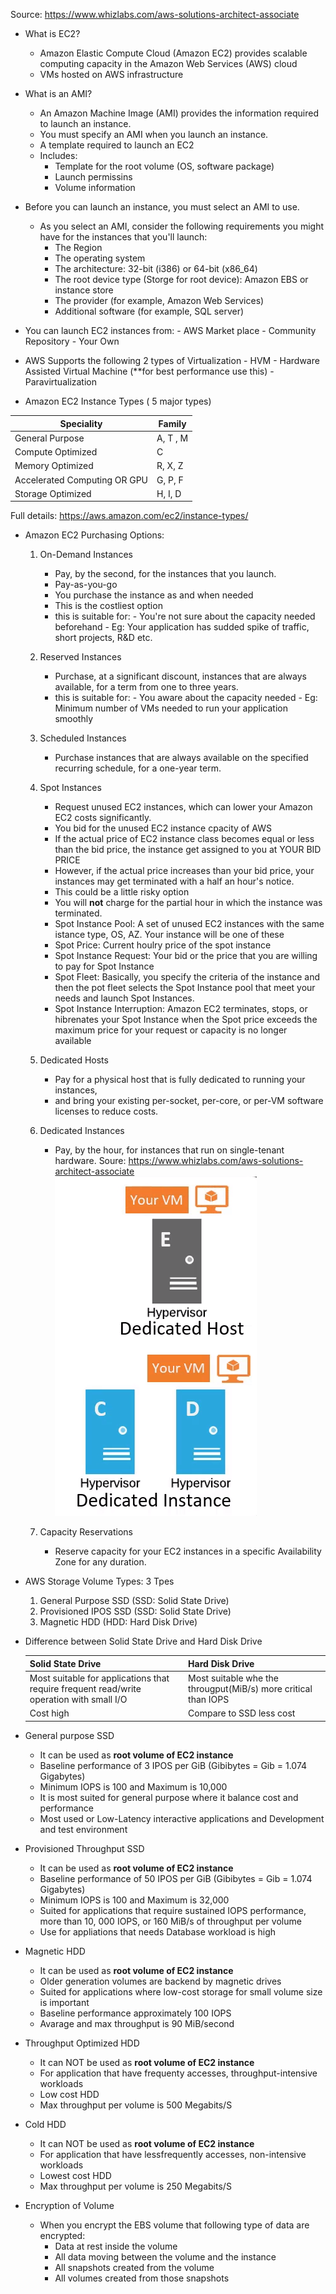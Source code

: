 Source: https://www.whizlabs.com/aws-solutions-architect-associate

* What is EC2?
   - Amazon Elastic Compute Cloud (Amazon EC2) provides scalable computing capacity in the Amazon Web Services (AWS) cloud
   - VMs hosted on AWS infrastructure 
   
* What is an AMI?
    - An Amazon Machine Image (AMI) provides the information required to launch an instance. 
    - You must specify an AMI when you launch an instance.
    - A template required to launch an EC2
    - Includes:
        - Template for the root volume (OS, software package)
        - Launch permissins
        - Volume information
        
* Before you can launch an instance, you must select an AMI to use. 
    - As you select an AMI, consider the following requirements you might have for the instances that you'll launch:
         - The Region
         - The operating system
         - The architecture: 32-bit (i386) or 64-bit (x86_64)
         - The root device type (Storge for root device): Amazon EBS or instance store
         - The provider (for example, Amazon Web Services)
         - Additional software (for example, SQL server)
         
* You can launch EC2 instances from:
      - AWS Market place
      - Community Repository
      - Your Own
  
* AWS Supports the following 2 types of Virtualization
      - HVM - Hardware Assisted Virtual Machine (**for best performance use this)
      - Paravirtualization 
            
 * Amazon EC2 Instance Types ( 5 major types)
 
 | Speciality | Family | 
 |------------|--------|
 | General Purpose | A, T , M | 
 | Compute Optimized | C |
 | Memory Optimized | R, X, Z |
 | Accelerated Computing OR GPU | G, P, F |
 | Storage Optimized | H, I, D |
 
 Full details: https://aws.amazon.com/ec2/instance-types/
 
* Amazon EC2 Purchasing Options: 

    1. On-Demand Instances  
         - Pay, by the second, for the instances that you launch.
         - Pay-as-you-go
         - You purchase the instance as and when needed
         - This is the costliest option
         - this is suitable for:
               - You're not sure about the capacity needed beforehand
               - Eg: Your application has sudded spike of traffic, short projects, R&D etc.    
               
    2. Reserved Instances 
         - Purchase, at a significant discount, instances that are always available, for a term from one to three years.
         - this is suitable for:
               - You aware about the capacity needed
               - Eg: Minimum number of VMs needed to run your application smoothly           
               
    3. Scheduled Instances  
         - Purchase instances that are always available on the specified recurring schedule, for a one-year term.   
         
    4. Spot Instances  
         - Request unused EC2 instances, which can lower your Amazon EC2 costs significantly.
         - You bid for the unused EC2 instance cpacity of AWS
         - If the actual price of EC2 instance class becomes equal or less than the bid price, the instance get assigned to you at YOUR             BID PRICE
         - However, if the actual price increases than your bid price, your instances may get terminated with a half an hour's notice. 
         -  This could be a little risky option
         - You will **not** charge for the partial hour in which the instance was terminated. 
         * Spot Instance Pool: A set of unused EC2 instances with the same istance type, OS, AZ. Your instance will be one of these
         * Spot Price: Current houlry price of the spot instance
         * Spot Instance Request: Your bid or the price that you are willing to pay for Spot Instance
         * Spot Fleet: Basically, you specify the criteria of the instance and then the pot fleet selects the Spot Instance pool that               meet your needs and launch Spot Instances.
         * Spot Instance Interruption: Amazon EC2 terminates, stops, or hibrenates your Spot Instance when the Spot price exceeds the              maximum price for your request or capacity is no longer available 
         
     5. Dedicated Hosts
          - Pay for a physical host that is fully dedicated to running your instances, 
          - and bring your existing per-socket, per-core, or per-VM software licenses to reduce costs.
          
     6. Dedicated Instances 
          - Pay, by the hour, for instances that run on single-tenant hardware.
     Soure: https://www.whizlabs.com/aws-solutions-architect-associate    
     ![DedicatedHost.PNG](/DedicatedHost.PNG)
 
     7. Capacity Reservations 
          - Reserve capacity for your EC2 instances in a specific Availability Zone for any duration.
          
 * AWS Storage Volume Types: 3 Tpes
      1. General Purpose SSD (SSD: Solid State Drive)
      2. Provisioned IPOS SSD (SSD: Solid State Drive)
      3. Magnetic HDD (HDD: Hard Disk Drive)
 
 * Difference between Solid State Drive and Hard Disk Drive
  
    | Solid State Drive | Hard Disk Drive |
    |-------------------|-----------------|
    | Most suitable for applications that require frequent read/write operation with small I/O | Most suitable whe the througput(MiB/s) more critical than IOPS |
    | Cost high | Compare to SSD less cost |
    
 * General purpose SSD
    - It can be used as **root volume of EC2 instance**
    - Baseline performance of 3 IPOS per GiB (Gibibytes = Gib = 1.074 Gigabytes)
    - Minimum IOPS is 100 and Maximum is 10,000
    - It is most suited for general purpose where it balance cost and performance   
    - Most used or Low-Latency interactive applications and Development and test environment
    
 * Provisioned Throughput SSD
    - It can be used as **root volume of EC2 instance**
    - Baseline performance of 50 IPOS per GiB (Gibibytes = Gib = 1.074 Gigabytes)
    - Minimum IOPS is 100 and Maximum is 32,000
    - Suited for applications that require sustained IOPS performance, more than 10, 000 IOPS, or 160 MiB/s of throughput per volume
    - Use for appliations that needs Database workload is high
    
  * Magnetic HDD
    - It can be used as **root volume of EC2 instance**
    - Older generation volumes are backend by magnetic drives
    - Suited for applications where low-cost storage for small volume size is important
    - Baseline performance approximately 100 IOPS
    - Avarage and max throughput is 90 MiB/second
  
  * Throughput Optimized HDD
    - It can NOT be used as **root volume of EC2 instance**
    - For application that have frequenty accesses, throughput-intensive workloads
    - Low cost HDD
    - Max throughput per volume is 500 Megabits/S
    
  * Cold HDD
    - It can NOT be used as **root volume of EC2 instance**
    - For application that have lessfrequently accesses, non-intensive workloads
    - Lowest cost HDD
    - Max throughput per volume is 250 Megabits/S
   
  * Encryption of Volume
    - When you encrypt the EBS volume that following type of data are encrypted:
         - Data at rest inside the volume
         - All data moving between the volume and the instance
         - All snapshots created from the volume
         - All volumes created from those snapshots
    
    
    
